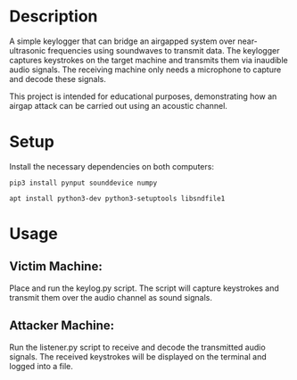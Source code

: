 # Description
A simple keylogger that can bridge an airgapped system over near-ultrasonic frequencies using soundwaves to transmit data. The keylogger captures keystrokes on the target machine and transmits them via inaudible audio signals. The receiving machine only needs a microphone to capture and decode these signals.

This project is intended for educational purposes, demonstrating how an airgap attack can be carried out using an acoustic channel.

# Setup
Install the necessary dependencies on both computers:

` pip3 install pynput sounddevice numpy `

` apt install python3-dev python3-setuptools libsndfile1 ` 
# Usage
## Victim Machine:

Place and run the keylog.py script.
The script will capture keystrokes and transmit them over the audio channel as sound signals.
## Attacker Machine:

Run the listener.py script to receive and decode the transmitted audio signals.
The received keystrokes will be displayed on the terminal and logged into a file.
